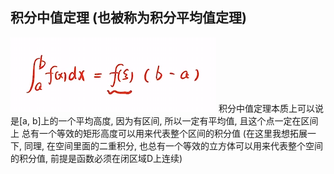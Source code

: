 





## 积分中值定理 (也被称为积分平均值定理)
![Alt text](image-1.png)
积分中值定理本质上可以说是[a, b]上的一个平均高度, 因为有区间, 所以一定有平均值, 且这个点一定在区间上
总有一个等效的矩形高度可以用来代表整个区间的积分值
(在这里我想拓展一下, 同理, 在空间里面的二重积分, 也总有一个等效的立方体可以用来代表整个空间的积分值, 前提是函数必须在闭区域D上连续)